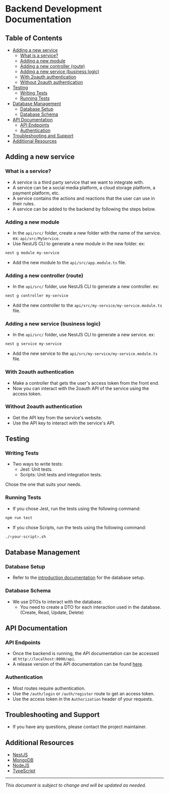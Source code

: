 # Backend Development Documentation

## Table of Contents

- [Adding a new service](#adding-a-new-service)
    - [What is a service?](#what-is-a-service)
    - [Adding a new module](#adding-a-new-module)
    - [Adding a new controller (route)](#adding-a-new-controller-route)
    - [Adding a new service (business logic)](#adding-a-new-service-business-logic)
    - [With 2oauth authentication](#with-2oauth-authentication)
    - [Without 2oauth authentication](#without-2oauth-authentication)
- [Testing](#testing)
    - [Writing Tests](#writing-tests)
    - [Running Tests](#running-tests)
- [Database Management](#database-management)
    - [Database Setup](#database-setup)
    - [Database Schema](#database-schema)
- [API Documentation](#api-documentation)
    - [API Endpoints](#api-endpoints)
    - [Authentication](#authentication)
- [Troubleshooting and Support](#troubleshooting-and-support)
- [Additional Resources](#additional-resources)

## Adding a new service

### What is a service?

- A service is a third party service that we want to integrate with.
- A service can be a social media platform, a cloud storage platform, a payment platform, etc.
- A service contains the actions and reactions that the user can use in their rules.
- A service can be added to the backend by following the steps below.

### Adding a new module

- In the `api/src/` folder, create a new folder with the name of the service. ex: `api/src/MyService`.
- Use NestJS CLI to generate a new module in the new folder. ex:
```sh
nest g module my-service
```
- Add the new module to the `api/src/app.module.ts` file.

### Adding a new controller (route)

- In the `api/src/` folder, use NestJS CLI to generate a new controller. ex:
```sh
nest g controller my-service
```
- Add the new controller to the `api/src/my-service/my-service.module.ts` file.

### Adding a new service (business logic)

- In the `api/src/` folder, use NestJS CLI to generate a new service. ex:
```sh
nest g service my-service
```
- Add the new service to the `api/src/my-service/my-service.module.ts` file.

### With 2oauth authentication

- Make a controller that gets the user's access token from the front end.
- Now you can interact with the 2oauth API of the service using the access token.

### Without 2oauth authentication

- Get the API key from the service's website.
- Use the API key to interact with the service's API.

## Testing

### Writing Tests

- Two ways to write tests:
    - Jest: Unit tests.
    - Scripts: Unit tests and integration tests.

Chose the one that suits your needs.

### Running Tests

- If you chose Jest, run the tests using the following command:
```sh
npm run test
```
- If you chose Scripts, run the tests using the following command:
```sh
./<your-script>.sh
```

## Database Management

### Database Setup

- Refer to the [introduction documentation](./Introduction.md) for the database setup.

### Database Schema

- We use DTOs to interact with the database.
    - You need to create a DTO for each interaction used in the database. (Create, Read, Update, Delete)

## API Documentation

### API Endpoints

- Once the backend is running, the API documentation can be accessed at `http://localhost:8000/api`.
- A release version of the API documentation can be found [here](http://patatoserv.ddns.net:8085/api).

### Authentication

- Most routes require authentication.
- Use the `/auth/login` or `/auth/register` route to get an access token.
- Use the access token in the `Authorization` header of your requests.

## Troubleshooting and Support

- If you have any questions, please contact the project maintainer.

## Additional Resources

- [NestJS](https://nestjs.com/)
- [MongoDB](https://www.mongodb.com/)
- [NodeJS](https://nodejs.org/en/)
- [TypeScript](https://www.typescriptlang.org/)

---

*This document is subject to change and will be updated as needed.*
